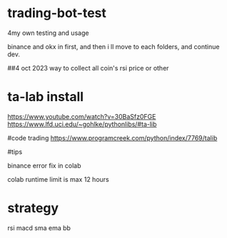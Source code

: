 # trading-bot-test
4my own testing and usage

binance and okx in first, and then i ll move to each folders, and continue dev.




##4 oct 2023
way to collect all coin's rsi price or other 


# ta-lab install 
https://www.youtube.com/watch?v=30BaSfz0FGE
https://www.lfd.uci.edu/~gohlke/pythonlibs/#ta-lib


#code trading
https://www.programcreek.com/python/index/7769/talib

#tips

binance error fix in colab

colab runtime limit is max 12 hours



# strategy
rsi
macd
sma
ema
bb


